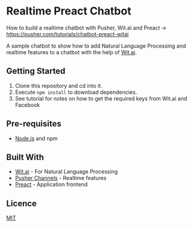 # Realtime Preact Chatbot

How to build a realtime chatbot with Pusher, Wit.ai and Preact -> https://pusher.com/tutorials/chatbot-preact-witai

A sample chatbot to show how to add Natural Language Processing and realtime features to a chatbot with the help of [Wit.ai](https://wit.ai).


## Getting Started

1. Clone this repository and cd into it.
2. Execute `npm install` to download dependencies.
3. See tutorial for notes on how to get the required keys from Wit.ai and Facebook

## Pre-requisites

- [Node.js](https://nodejs.org/en) and npm

## Built With

- [Wit.ai](https://wit.ai) - For Natural Language Processing
- [Pusher Channels](https://pusher.com/docs) - Realtime features
- [Preact](https://preactjs.com) - Application frontend

## Licence

[MIT](https://opensource.org/licenses/MIT)

